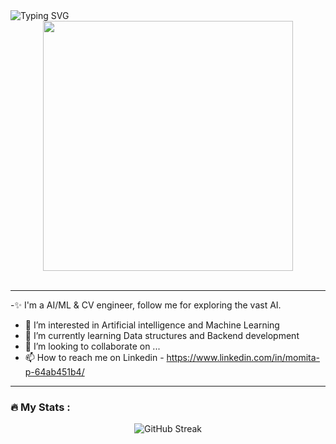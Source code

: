 
<div>
<img src="https://readme-typing-svg.demolab.com?font=Finger+Paint&weight=500&size=72&pause=1000&center=true&vCenter=true&width=1000&height=100&lines=%F0%9F%91%8B+Hi%2C+I%E2%80%99m+Momita+Pal;SDE+from+Delhi%2C+India;I+do+WebD%2C+CV%2C+ML" alt="Typing SVG" />
</div>
<div id="header" align="center">
  <img src="https://media.giphy.com/media/L1R1tvI9svkIWwpVYr/giphy.gif" width="400"/>
</div>
</br>

---

-✨ I'm a AI/ML & CV engineer, follow me for exploring the vast AI.
- 👀 I’m interested in Artificial intelligence and Machine Learning
- 🌱 I’m currently learning Data structures and Backend development
- 💞️ I’m looking to collaborate on ...
- 📫 How to reach me on Linkedin - https://www.linkedin.com/in/momita-p-64ab451b4/


<!---
Momita19/Momita19 is a ✨ special ✨ repository because its `README.md` (this file) appears on your GitHub profile.
You can click the Preview link to take a look at your changes.
--->

---

### :fire: My Stats :

<div align="center">
<img src="https://streak-stats.demolab.com?user=momita19&amp;theme=transparent&amp;border_radius=7&amp;card_width=500" alt="GitHub Streak">
</div>
